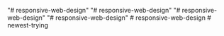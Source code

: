 "# responsive-web-design" 
"# responsive-web-design" 
"# responsive-web-design" 
"# responsive-web-design" 
#   r e s p o n s i v e - w e b - d e s i g n  
 #   n e w e s t - t r y i n g  
 